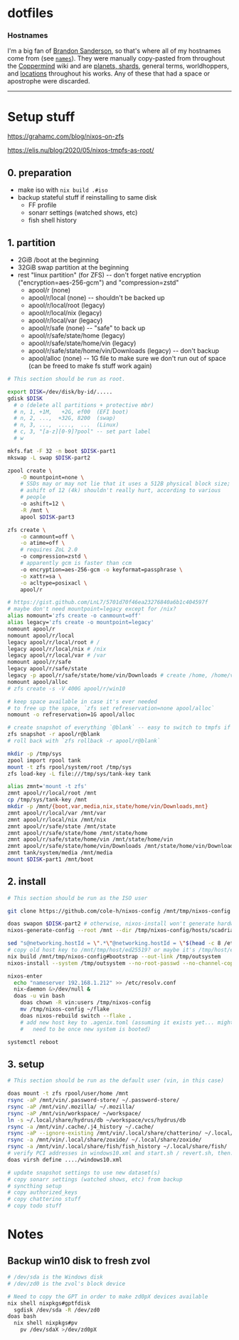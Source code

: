 # dotfiles

### Hostnames

I'm a big fan of [Brandon Sanderson], so that's where all of my hostnames come
from (see [`names`](./names)). They were manually copy-pasted from throughout the
[Coppermind] wiki and are [planets, shards], general terms, worldhoppers, and
[locations] throughout his works. Any of these that had a space or apostrophe
were discarded.

[Brandon Sanderson]: https://www.brandonsanderson.com/
[hostnames]: ./hostnames
[Coppermind]: https://coppermind.net/wiki/Coppermind:Welcome
[planets, shards]: https://coppermind.net/wiki/Cosmere#Planets
[locations]: https://coppermind.net/wiki/Category:Locations

---

# Setup stuff

https://grahamc.com/blog/nixos-on-zfs

https://elis.nu/blog/2020/05/nixos-tmpfs-as-root/

## 0. preparation
  - make iso with `nix build .#iso`
  - backup stateful stuff if reinstalling to same disk
    - FF profile
    - sonarr settings (watched shows, etc)
    - fish shell history

## 1. partition
  - 2GiB /boot at the beginning
  - 32GiB swap partition at the beginning
  - rest "linux partition" (for ZFS) -- don't forget native encryption
    ("encryption=aes-256-gcm") and "compression=zstd"
    - apool/r (none)
    - apool/r/local (none) -- shouldn't be backed up
    - apool/r/local/root (legacy)
    - apool/r/local/nix (legacy)
    - apool/r/local/var (legacy)
    - apool/r/safe (none) -- "safe" to back up
    - apool/r/safe/state/home (legacy)
    - apool/r/safe/state/home/vin (legacy)
    - apool/r/safe/state/home/vin/Downloads (legacy) -- don't backup
    - apool/alloc (none) -- 1G file to make sure we don't run out of space (can be freed to make fs stuff work again)

``` sh
# This section should be run as root.

export DISK=/dev/disk/by-id/.....
gdisk $DISK
  # o (delete all partitions + protective mbr)
  # n, 1, +1M,   +2G, ef00  (EFI boot)
  # n, 2, ...,  +32G, 8200  (swap)
  # n, 3, ...,  ....,  ...  (Linux)
  # c, 3, "[a-z][0-9]?pool" -- set part label
  # w

mkfs.fat -F 32 -n boot $DISK-part1
mkswap -L swap $DISK-part2

zpool create \
    -O mountpoint=none \
    # SSDs may or may not lie that it uses a 512B physical block size;
    # ashift of 12 (4k) shouldn't really hurt, according to various
    # people
    -o ashift=12 \
    -R /mnt \
    apool $DISK-part3

zfs create \
    -o canmount=off \
    -o atime=off \
    # requires ZoL 2.0
    -o compression=zstd \
    # apparently gcm is faster than ccm
    -o encryption=aes-256-gcm -o keyformat=passphrase \
    -o xattr=sa \
    -o acltype=posixacl \
    apool/r

# https://gist.github.com/LnL7/5701d70f46ea23276840a6b1c404597f
# maybe don't need mountpoint=legacy except for /nix?
alias nomount='zfs create -o canmount=off'
alias legacy='zfs create -o mountpoint=legacy'
nomount apool/r
nomount apool/r/local
legacy apool/r/local/root # /
legacy apool/r/local/nix # /nix
legacy apool/r/local/var # /var
nomount apool/r/safe
legacy apool/r/safe/state
legacy -p apool/r/safe/state/home/vin/Downloads # create /home, /home/vin, and /home/vin/Downloads datasets
nomount apool/alloc
# zfs create -s -V 400G apool/r/win10

# keep space available in case it's ever needed
# to free up the space, `zfs set refreservation=none apool/alloc`
nomount -o refreservation=1G apool/alloc

# create snapshot of everything `@blank` -- easy to switch to tmpfs if I want
zfs snapshot -r apool/r@blank
# roll back with `zfs rollback -r apool/r@blank`

mkdir -p /tmp/sys
zpool import rpool tank
mount -t zfs rpool/system/root /tmp/sys
zfs load-key -L file:///tmp/sys/tank-key tank

alias zmnt='mount -t zfs'
zmnt apool/r/local/root /mnt
cp /tmp/sys/tank-key /mnt
mkdir -p /mnt/{boot,var,media,nix,state/home/vin/Downloads,mnt}
zmnt apool/r/local/var /mnt/var
zmnt apool/r/local/nix /mnt/nix
zmnt apool/r/safe/state /mnt/state
zmnt apool/r/safe/state/home /mnt/state/home
zmnt apool/r/safe/state/home/vin /mnt/state/home/vin
zmnt apool/r/safe/state/home/vin/Downloads /mnt/state/home/vin/Downloads
zmnt tank/system/media /mnt/media
mount $DISK-part1 /mnt/boot
```


## 2. install

``` sh
# This section should be run as the ISO user

git clone https://github.com/cole-h/nixos-config /mnt/tmp/nixos-config

doas swapon $DISK-part2 # otherwise, nixos-install won't generate hardware config for this
nixos-generate-config --root /mnt --dir /tmp/nixos-config/hosts/scadrial

sed "s@networking.hostId = \".*\"@networking.hostId = \"$(head -c 8 /etc/machine-id)\"@" -i hosts/scadrial/modules/networking.nix
# copy old host key to /mnt/tmp/host/ed25519? or maybe it's /tmp/host/ed25519. why not both.
nix build /mnt/tmp/nixos-config#bootstrap --out-link /tmp/outsystem
nixos-install --system /tmp/outsystem --no-root-passwd --no-channel-copy

nixos-enter
  echo "nameserver 192.168.1.212" >> /etc/resolv.conf
  nix-daemon &>/dev/null &
  doas -u vin bash
    doas chown -R vin:users /tmp/nixos-config
    mv /tmp/nixos-config ~/flake
    doas nixos-rebuild switch --flake .
    # add new host key to .agenix.toml (assuming it exists yet... might
    #   need to be once new system is booted)

systemctl reboot
```


## 3. setup

``` sh
# This section should be run as the default user (vin, in this case)

doas mount -t zfs rpool/user/home /mnt
rsync -aP /mnt/vin/.password-store/ ~/.password-store/
rsync -aP /mnt/vin/.mozilla/ ~/.mozilla/
rsync -aP /mnt/vin/workspace/ ~/workspace/
ln -s ~/.local/share/hydrus/db ~/workspace/vcs/hydrus/db
rsync -a /mnt/vin/.cache/.j4_history ~/.cache/
rsync -aP --ignore-existing /mnt/vin/.local/share/chatterino/ ~/.local/share/chatterino/
rsync -a /mnt/vin/.local/share/zoxide/ ~/.local/share/zoxide/
rsync -a /mnt/vin/.local/share/fish/fish_history ~/.local/share/fish/
# verify PCI addresses in windows10.xml and start.sh / revert.sh, then:
doas virsh define ..../windows10.xml

# update snapshot settings to use new dataset(s)
# copy sonarr settings (watched shows, etc) from backup
# syncthing setup
# copy authorized_keys
# copy chatterino stuff
# copy todo stuff
```


# Notes

## Backup win10 disk to fresh zvol

```sh
# /dev/sda is the Windows disk
# /dev/zd0 is the zvol's block device

# Need to copy the GPT in order to make zd0pX devices available
nix shell nixpkgs#gptfdisk
  sgdisk /dev/sda -R /dev/zd0
doas bash
  nix shell nixpkgs#pv
    pv /dev/sdaX >/dev/zd0pX
```
